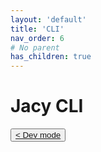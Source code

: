 ```yaml
---
layout: 'default'
title: 'CLI'
nav_order: 6
# No parent
has_children: true
---
```


# Jacy CLI
<div class="nav-btn-block">
    <button class="nav-btn left">
    <a class="link" href="/Jacy-Dev-Book/cli/dev-mode.html">< Dev mode</a>
</button>

    
</div>
